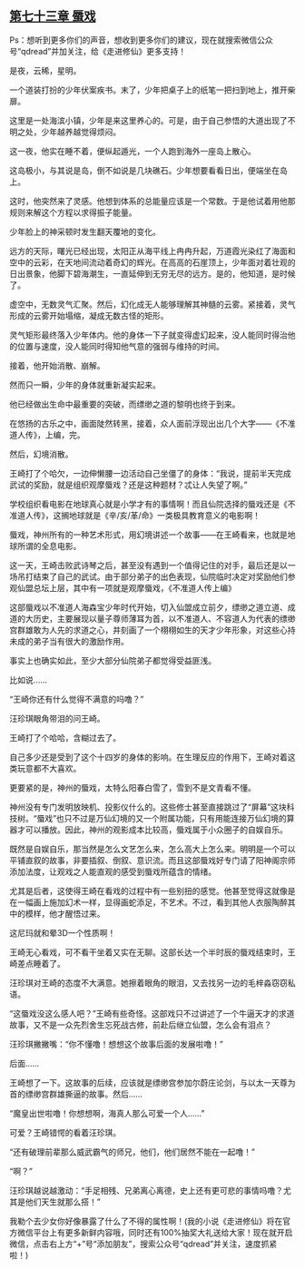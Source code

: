 ## [第七十三章 蜃戏](https://www.xxbiquge.com/11_11207/5463496.html)


  Ps：想听到更多你们的声音，想收到更多你们的建议，现在就搜索微信公众号“qdread”并加关注，给《走进修仙》更多支持！

  是夜，云稀，星明。

  一个道装打扮的少年伏案疾书。末了，少年把桌子上的纸笔一把扫到地上，推开柴扉。

  这里是一处海滨小镇，少年是来这里养心的。可是，由于自己参悟的大道出现了不明之处，少年越养越觉得烦闷。

  这一夜，他实在睡不着，便纵起遁光，一个人跑到海外一座岛上散心。

  这岛极小，与其说是岛，倒不如说是几块礁石。少年想要看看日出，便端坐在岛上。

  这时，他突然来了灵感。他想到体系的总能量应该是一个常数。于是他试着用他那规则来解这个方程以求得振子能量。

  少年脸上的神采顿时发生翻天覆地的变化。

  远方的天际，曙光已经出现，太阳正从海平线上冉冉升起，万道霞光染红了海面和空中的云彩，在天地间流动着奇幻的辉光。在高高的石崖顶上，少年面对着壮观的日出景象，他脚下碧海潮生，一直延伸到无穷无尽的远方。是的，他知道，是时候了。

  虚空中，无数灵气汇聚。然后，幻化成无人能够理解其神髓的云雾。紧接着，灵气形成的云雾开始塌缩，凝成无数古怪的矩形。

  灵气矩形最终落入少年体内。他的身体一下子就变得虚幻起来，没人能同时得治他的位置与速度，没人能同时得知他气意的强弱与维持的时间。

  接着，他开始消散、崩解。

  然而只一瞬，少年的身体就重新凝实起来。

  他已经做出生命中最重要的突破，而缥缈之道的黎明也终于到来。

  在悠扬的古乐之中，画面陡然转黑，接着，众人面前浮现出出几个大字——《不准道人传》，上编，完。

  然后，幻境消散。

  王崎打了个哈欠，一边伸懒腰一边活动自己坐僵了的身体：“我说，提前半天完成武试的奖励，就是组织观摩蜃戏？还是这种题材？忒让人失望了啊。”

  学校组织看电影在地球真心就是小学才有的事情啊！而且仙院选择的蜃戏还是《不准道人传》，这搁地球就是《辛/亥/革/命》一类极具教育意义的电影啊！

  蜃戏，神州所有的一种艺术形式，用幻境讲述一个故事——在王崎看来，也就是地球所谓的全息电影。

  这一天，王崎击败武诗琴之后，甚至没有遇到一个值得记住的对手，最后还是以一场吊打结束了自己的武试。由于部分弟子的出色表现，仙院临时决定对奖励他们参观仙盟总坛上层，其中有一项就是观摩蜃戏，《不准道人传上编》

  这部蜃戏以不准道人海森宝少年时代开始，切入仙盟成立前夕，缥缈之道立道、成道的大历史，主要展现以量子尊师薄耳为首，以不准道人、不容道人为代表的缥缈宫群雄敢为人先的求道之心，并刻画了一个栩栩如生的天才少年形象，对这些心持未成的弟子当有很大的激励作用。

  事实上也确实如此，至少大部分仙院弟子都觉得受益匪浅。

  比如说……

  “王崎你还有什么觉得不满意的吗噜？”

  汪珍琪眼角带泪的问王崎。

  王崎打了个哈哈，含糊过去了。

  自己多少还是受到了这个十四岁的身体的影响。在生理反应的作用下，王崎对着这类玩意都不大喜欢。

  更要紧的是，神州的蜃戏，太特么阳春白雪了，雪到不是文青看不懂。

  神州没有专门发明放映机、投影仪什么的。这些修士甚至直接跳过了“屏幕”这块科技树。“蜃戏”也只不过是万仙幻境的又一个附属功能，只有用能连接万仙幻境的算器才可以播放。因此，神州的观影成本比较高，蜃戏属于小众圈子的自娱自乐。

  既然是自娱自乐，那当然是怎么文艺怎么来，怎么高大上怎么来。明明是一个可以平铺直叙的故事，非要插叙、倒叙、意识流。而且这部蜃戏好专门请了阳神阁宗师添加法度，让观戏之人能直观的感受到蜃戏所蕴含的情绪。

  尤其是后者，这使得王崎在看戏的过程中有一些别扭的感觉。他甚至觉得这就像是在一幅画上施加幻术一样，显得画蛇添足，不艺术。不过，看到其他人衣服陶醉其中的模样，他才醒悟过来。

  这尼玛就和晕3D一个性质啊！

  王崎无心看戏，可不看干坐着又实在无聊。这部长达一个半时辰的蜃戏结束时，王崎差点睡着了。

  汪珍琪对王崎的态度不大满意。她擦着眼角的眼泪，又去找另一边的毛梓淼窃窃私语。

  “这蜃戏没这么感人吧？”王崎有些奇怪。这部戏只不过讲述了一个牛逼天才的求道故事，又不是一众先烈舍生忘死战古修，前赴后继立仙盟，怎么会有泪点？

  汪珍琪撇撇嘴：“你不懂噜！想想这个故事后面的发展啦噜！”

  后面……

  王崎想了一下。这故事的后续，应该就是缥缈宫参加尔蔚庄论剑，与以太一天尊为首的缥缈宫群雄撕逼的故事。然后……

  “魔皇出世啦噜！你想想啊，海真人那么可爱一个人……”

  可爱？王崎错愕的看着汪珍琪。

  “还有破理前辈那么威武霸气的师兄，他们，他们居然不能在一起噜！”

  “啊？”

  汪珍琪越说越激动：“手足相残、兄弟离心离德，史上还有更可悲的事情吗噜？尤其是他们天生就那么搭！”

  我勒个去少女你好像暴露了什么了不得的属性啊！(我的小说《走进修仙》将在官方微信平台上有更多新鲜内容哦，同时还有100%抽奖大礼送给大家！现在就开启微信，点击右上方“+”号“添加朋友”，搜索公众号“qdread”并关注，速度抓紧啦！)

  
